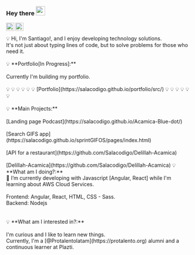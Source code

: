 ### Hey there <img src="https://media.giphy.com/media/hvRJCLFzcasrR4ia7z/giphy.gif" width="25px">
<a href="https://www.linkedin.com/in/santiagosalamancadev">
  <img align="left" alt="Santiago Salamanca LinkedIn" width="22px" src="https://raw.githubusercontent.com/peterthehan/peterthehan/master/assets/linkedin.svg" />
</a>
<a href="https://twitter.com/salacodigo">
  <img align="left" alt="Santiago Salamanca | Twitter" width="22px" src="https://raw.githubusercontent.com/peterthehan/peterthehan/master/assets/twitter.svg" />
</a>
<br/><br/>
💡 Hi, I'm Santiago!, and I enjoy developing technology solutions.
<br/>
It's not just about typing lines of code, but to solve problems for those who need it.
<br/><br/>
💡
**Portfolio[In Progress]:**<br/><br/>
Currently I'm building my portfolio.
<br/><br/>
💡 💡 💡 💡 💡 💡 
[Portfolio](https://salacodigo.github.io/portfolio/src/)
💡 💡 💡 💡 💡 💡
<br/><br/>
💡
**Main Projects:**<br/>

<br/>
[Landing page Podcast](https://salacodigo.github.io/Acamica-Blue-dot/)
<br/><br/>
[Search GIFS app](https://salacodigo.github.io/sprintGIFOS/pages/index.html)
<br/><br/>
[API for a restaurant](https://github.com/Salacodigo/Delillah-Acamica)
<br/><br/>
[Delillah-Acamica](https://github.com/Salacodigo/Delillah-Acamica)
💡 
**What am I doing?:**
<br/>
🌱 I’m currently developing with Javascript [Angular, React] while I'm learning about AWS Cloud Services.<br/>
<br/>
Frontend:
Angular, React, HTML, CSS - Sass.
<br/>
Backend:
Nodejs
<br/><br/><br/>
💡
**What am I interested in?:**
<br/><br/>
I'm curious and I like to learn new things.
<br/>
Currently, I'm a [@Protalentolatam](https://protalento.org) alumni and a continuous learner at Plazti.
<br/><br/><br/>

